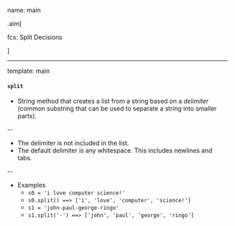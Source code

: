 name: main

.aim[<div>
  fcs: Split Decisions
  </div>]

---
template: main

#### `split`
- String method that creates a list from a string based on a _delimiter_ (common substring that can be used to separate a string into smaller parts).

--
- The delimiter is not included in the list.
- The default delimiter is any whitespace. This includes newlines and tabs.

--
- Examples
  - `s0 = 'i love computer science!'`
  - `s0.split() ==> ['i', 'love', 'computer', 'science!']`
  - `s1 = 'john-paul-george-ringo'`
  - `s1.split('-') ==> ['john', 'paul', 'george', 'ringo']`
